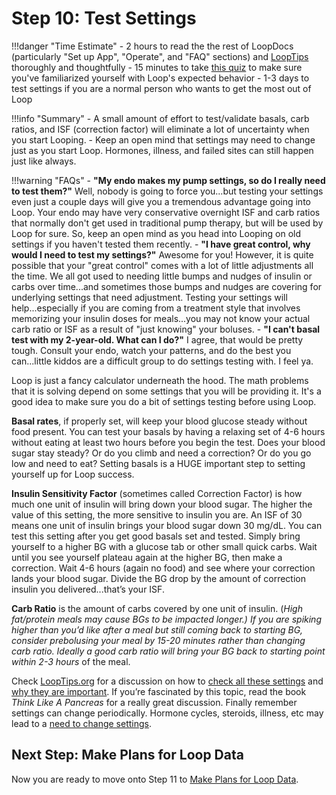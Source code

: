 # Step 10: Test Settings

!!!danger "Time Estimate"
    - 2 hours to read the the rest of LoopDocs (particularly "Set up App", "Operate", and "FAQ" sections) and [LoopTips](https://kdisimone.github.io/looptips/) thoroughly and thoughtfully
    - 15 minutes to take [this quiz](https://docs.google.com/forms/d/e/1FAIpQLSfTkL0pWC-x3a5l_I3aJYBSx3xAS7dtkBbQiiLd348H70TTWg/viewform) to make sure you've familiarized yourself with Loop's expected behavior
    - 1-3 days to test settings if you are a normal person who wants to get the most out of Loop

!!!info "Summary"
    - A small amount of effort to test/validate basals, carb ratios, and ISF (correction factor) will eliminate a lot of uncertainty when you start Looping.
    - Keep an open mind that settings may need to change just as you start Loop. Hormones, illness, and failed sites can still happen just like always.

!!!warning "FAQs"
    - **"My endo makes my pump settings, so do I really need to test them?"** Well, nobody is going to force you...but testing your settings even just a couple days will give you a tremendous advantage going into Loop. Your endo may have very conservative overnight ISF and carb ratios that normally don't get used in traditional pump therapy, but will be used by Loop for sure. So, keep an open mind as you head into Looping on old settings if you haven't tested them recently.
    - **"I have great control, why would I need to test my settings?"** Awesome for you! However, it is quite possible that your "great control" comes with a lot of little adjustments all the time. We all got used to needing little bumps and nudges of insulin or carbs over time...and sometimes those bumps and nudges are covering for underlying settings that need adjustment. Testing your settings will help...especially if you are coming from a treatment style that involves memorizing your insulin doses for meals...you may not know your actual carb ratio or ISF as a result of "just knowing" your boluses.
    - **"I can't basal test with my 2-year-old. What can I do?"** I agree, that would be pretty tough. Consult your endo, watch your patterns, and do the best you can...little kiddos are a difficult group to do settings testing with. I feel ya.

Loop is just a fancy calculator underneath the hood. The math problems that it is solving depend on some settings that you will be providing it. It's a good idea to make sure you do a bit of settings testing before using Loop.

**Basal rates**, if properly set, will keep your blood glucose steady without food present. You can test your basals by having a relaxing set of 4-6 hours without eating at least two hours before you begin the test. Does your blood sugar stay steady? Or do you climb and need a correction? Or do you go low and need to eat? Setting basals is a HUGE important step to setting yourself up for Loop success.

**Insulin Sensitivity Factor** (sometimes called Correction Factor) is how much one unit of insulin will bring down your blood sugar. The higher the value of this setting, the more sensitive to insulin you are. An ISF of 30 means one unit of insulin brings your blood sugar down 30 mg/dL. You can test this setting after you get good basals set and tested. Simply bring yourself to a higher BG with a glucose tab or other small quick carbs. Wait until you see yourself plateau again at the higher BG, then make a correction. Wait 4-6 hours (again no food) and see where your correction lands your blood sugar. Divide the BG drop by the amount of correction insulin you delivered...that’s your ISF.

**Carb Ratio** is the amount of carbs covered by one unit of insulin. (*High fat/protein meals may cause BGs to be impacted longer.) If you are spiking higher than you’d like after a meal but still coming back to starting BG, consider prebolusing your meal by 15-20 minutes rather than changing carb ratio. Ideally a good carb ratio will bring your BG back to starting point within 2-3 hours* of the meal.

Check [LoopTips.org](https://looptips.org) for a discussion on how to [check all these settings](https://kdisimone.github.io/looptips/settings/settings/) and [why they are important](https://kdisimone.github.io/looptips/settings/overview/). If you’re fascinated by this topic, read the book <i>Think Like A Pancreas</i> for a really great discussion. Finally remember settings can change periodically. Hormone cycles, steroids, illness, etc may lead to a [need to change settings](https://kdisimone.github.io/looptips/settings/adjust/).

## Next Step: Make Plans for Loop Data

Now you are ready to move onto Step 11 to [Make Plans for Loop Data](step11.md).
